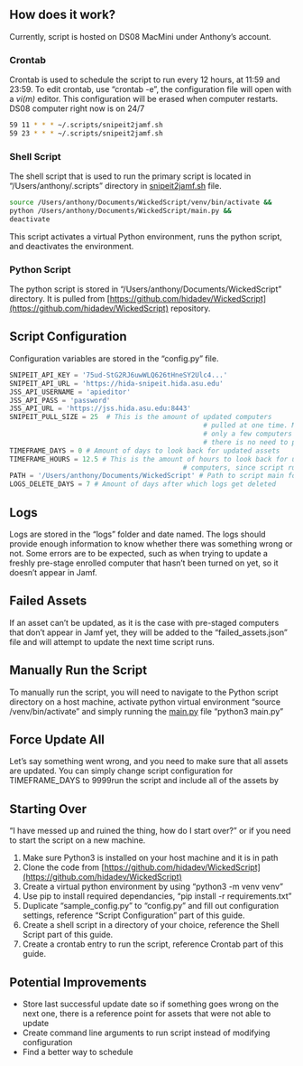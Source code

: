 ## How does it work?

Currently, script is hosted on DS08 MacMini under Anthony’s account.

### Crontab

Crontab is used to schedule the script to run every 12 hours, at 11:59 and 23:59. To edit crontab, use “crontab -e”, the configuration file will open with a *vi(m)* editor. This configuration will be erased when computer restarts. DS08 computer right now is on 24/7

```bash
59 11 * * * ~/.scripts/snipeit2jamf.sh
59 23 * * * ~/.scripts/snipeit2jamf.sh
```

### Shell Script

The shell script that is used to run the primary script is located in “/Users/anthony/.scripts” directory in [snipeit2jamf.sh](http://snipeit2jamf.sh) file.

```bash
source /Users/anthony/Documents/WickedScript/venv/bin/activate && 
python /Users/anthony/Documents/WickedScript/main.py && 
deactivate
```

This script activates a virtual Python environment, runs the python script, and deactivates the environment.

### Python Script

The python script is stored in “/Users/anthony/Documents/WickedScript” directory. It is pulled from [https://github.com/hidadev/WickedScript](https://github.com/hidadev/WickedScript) repository.

## Script Configuration

Configuration variables are stored in the “config.py” file. 

```python
SNIPEIT_API_KEY = '75ud-StG2RJ6uwWLQ626tHneSY2Ulc4...'
SNIPEIT_API_URL = 'https://hida-snipeit.hida.asu.edu'
JSS_API_USERNAME = 'apieditor'
JSS_API_PASS = 'password'
JSS_API_URL = 'https://jss.hida.asu.edu:8443'
SNIPEIT_PULL_SIZE = 25  # This is the amount of updated computers 
												# pulled at one time. Most of the time, there are
												# only a few computers updated in one day, meaning
												# there is no need to pull all of them
TIMEFRAME_DAYS = 0 # Amount of days to look back for updated assets
TIMEFRAME_HOURS = 12.5 # This is the amount of hours to look back for updated
										   # computers, since script runs every 12hrs, we do 12 + 30 min buffer
PATH = '/Users/anthony/Documents/WickedScript' # Path to script main folder location
LOGS_DELETE_DAYS = 7 # Amount of days after which logs get deleted
```

## Logs

Logs are stored in the “logs” folder and date named. The logs should provide enough information to know whether there was something wrong or not. Some errors are to be expected, such as when trying to update a freshly pre-stage enrolled computer that hasn’t been turned on yet, so it doesn’t appear in Jamf.

## Failed Assets

If an asset can’t be updated, as it is the case with pre-staged computers that don’t appear in Jamf yet, they will be added to the “failed_assets.json” file and will attempt to update the next time script runs. 

## Manually Run the Script

To manually run the script, you will need to navigate to the Python script directory on a host machine, activate python virtual environment “source /venv/bin/activate” and simply running the [main.py](http://main.py) file “python3 main.py”

## Force Update All

Let’s say something went wrong, and you need to make sure that all assets are updated. You can simply change script configuration for TIMEFRAME_DAYS to 9999run the script and include all of the assets by

## Starting Over

“I have messed up and ruined the thing, how do I start over?” or if you need to start the script on a new machine.

1. Make sure Python3 is installed on your host machine and it is in path
2. Clone the code from [https://github.com/hidadev/WickedScript](https://github.com/hidadev/WickedScript) 
3. Create a virtual python environment by using “python3 -m venv venv”
4. Use pip to install required dependancies, “pip install -r requirements.txt”
5. Duplicate “sample_config.py” to “config.py” and fill out configuration settings, reference “Script Configuration” part of this guide.
6. Create a shell script in a directory of your choice, reference the Shell Script part of this guide.
7. Create a crontab entry to run the script, reference Crontab part of this guide.

## Potential Improvements

- Store last successful update date so if something goes wrong on the next one, there is a reference point for assets that were not able to update
- Create command line arguments to run script instead of modifying configuration
- Find a better way to schedule